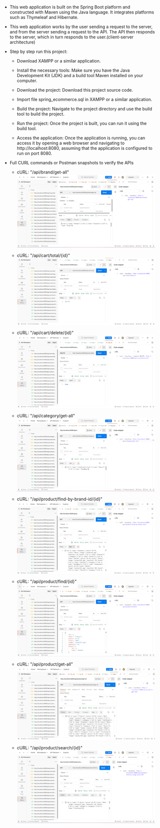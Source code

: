 - This web application is built on the Spring Boot platform and constructed with Maven using the Java language. It integrates platforms such as Thymeleaf and Hibernate.

- This web application works by the user sending a request to the server, and from the server sending a request to the API. The API then responds to the server, which in turn responds to the user.(client-server architecture)

- Step by step run this project: 

    + Download XAMPP or a similar application.

    + Install the necessary tools: Make sure you have the Java Development Kit (JDK) and a build tool Maven installed on your computer.

    + Download the project: Download this project source code.

    + Import file spring_ecommerce.sql in XAMPP or a similar application.

    + Build the project: Navigate to the project directory and use the build tool to build the project.

    + Run the project: Once the project is built, you can run it using the build tool.

    + Access the application: Once the application is running, you can access it by opening a web browser and navigating to http://localhost:8080, assuming that the application is configured to run on port 8080.

- Full CURL commands or Postman snapshots to verify the APIs

    + cURL: "/api/brand/get-all"
![brand get all](./cURL/brand-get-all.png)

    + cURL: "/api/cart/total/{id}"
![brand get all](./cURL/cart-cal-total-by-user-id.png)

    + cURL: "/api/cart/delete/{id}"
![brand get all](./cURL/cart-delete-by-id.png)

    + cURL: "/api/category/get-all"
![brand get all](./cURL/category-get-all.png)

    + cURL: "/api/product/find-by-brand-id/{id}"
![brand get all](./cURL/product-find-by-brand-id.png)

    + cURL: "/api/product/find/{id}"
![brand get all](./cURL/product-find-by-id.png)

    + cURL: "/api/product/get-all"
![brand get all](./cURL/product-get-all.png)

    + cURL: "/api/product/search/{id}"
![brand get all](./cURL/product-search-by-range.png)

